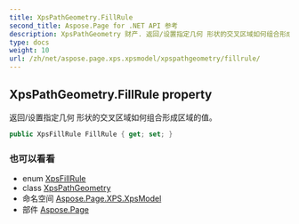 ```yaml
---
title: XpsPathGeometry.FillRule
second_title: Aspose.Page for .NET API 参考
description: XpsPathGeometry 财产. 返回/设置指定几何 形状的交叉区域如何组合形成区域的值
type: docs
weight: 10
url: /zh/net/aspose.page.xps.xpsmodel/xpspathgeometry/fillrule/
---
```

## XpsPathGeometry.FillRule property

返回/设置指定几何 形状的交叉区域如何组合形成区域的值。

```csharp
public XpsFillRule FillRule { get; set; }
```

### 也可以看看

* enum [XpsFillRule](../../xpsfillrule/)
* class [XpsPathGeometry](../)
* 命名空间 [Aspose.Page.XPS.XpsModel](../../xpspathgeometry/)
* 部件 [Aspose.Page](../../../)


